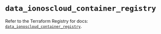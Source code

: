 # `data_ionoscloud_container_registry`

Refer to the Terraform Registry for docs: [`data_ionoscloud_container_registry`](https://registry.terraform.io/providers/ionos-cloud/ionoscloud/6.7.9/docs/data-sources/container_registry).
